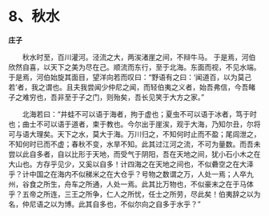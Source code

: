 # 8、秋水

**庄子**

　　秋水时至，百川灌河。泾流之大，两涘渚崖之间，不辩牛马。 于是焉，河伯欣然自喜，以天下之美为尽在己。顺流而东行，至于北海。东面而视，不见水端。于是焉，河伯始旋其面目，望洋向若而叹曰：“野语有之曰：‘闻道百，以为莫己若’者，我之谓也。且夫我尝闻少仲尼之闻，而轻伯夷之义者，始吾弗信，今吾睹子之难穷也，吾非至于子之门，则殆矣，吾长见笑于大方之家。”

　　北海若曰：“井蛙不可以语于海者，拘于虚也；夏虫不可以语于冰者，笃于时也；曲士不可以语于道者，束于教也。今尔出于崖涘，观于大海，乃知尔丑，尔将可与语大理矣。天下之水，莫大于海。万川归之，不知何时止而不盈；尾闾泄之，不知何时已而不虚；春秋不变，水旱不知。此其过江河之流，不可为量数。而吾未尝以此自多者，自以比形于天地，而受气于阴阳，吾在天地之间，犹小石小木之在大山也。方存乎见少，又奚以自多！计四海之在天地之间也，不似礨空之在大泽乎？计中国之在海内不似稊米之在大仓乎？号物之数谓之万，人处一焉；人卒九州，谷食之所生，舟车之所通，人处一焉。此其比万物也，不似豪末之在于马体乎？五帝之所连，三王之所争，仁人之所忧，任士之所劳，尽此矣！伯夷辞之以为名，仲尼语之以为博。此其自多也，不似尔向之自多于水乎？”